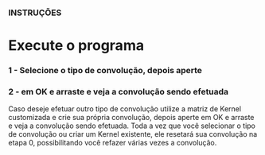 ### INSTRUÇÕES
# Execute o programa

### 1 - Selecione o tipo de convolução, depois aperte
### 2 - em OK e arraste e veja a convolução sendo efetuada

Caso deseje efetuar outro tipo de convolução utilize a matriz de Kernel customizada e crie sua própria convolução, depois aperte em OK e arraste e veja a convolução sendo efetuada. Toda a vez que você selecionar o tipo de convolução ou criar um Kernel existente, ele resetará sua convolução na etapa 0, possibilitando você refazer várias vezes a convolução.
